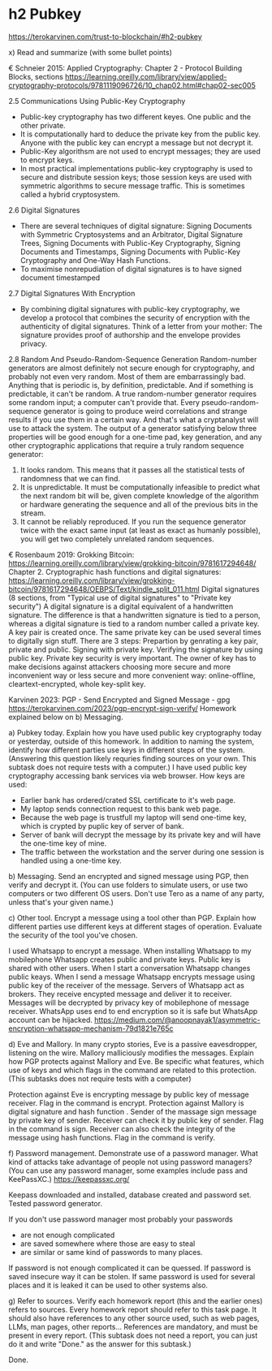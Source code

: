 # h2 Pubkey
https://terokarvinen.com/trust-to-blockchain/#h2-pubkey

x) Read and summarize (with some bullet points)

€ Schneier 2015: Applied Cryptography: Chapter 2 - Protocol Building Blocks, sections
https://learning.oreilly.com/library/view/applied-cryptography-protocols/9781119096726/10_chap02.html#chap02-sec005

2.5 Communications Using Public-Key Cryptography
- Public-key cryptography has two different keyes. One public and the other private.
- It is computationally hard to deduce the private key from the public key. Anyone with the public key can encrypt a message but not decrypt it.
- Public-Key algorithsm are not used to encrypt messages; they are used to encrypt keys.
- In most practical implementations public-key cryptography is used to secure and distribute session keys; those 	session keys are used with symmetric algorithms to secure message traffic. This is sometimes called a hybrid cryptosystem.

2.6 Digital Signatures
- There are several techniques of digital signature: Signing Documents with Symmetric Cryptosystems and an Arbitrator, Digital Signature Trees, Signing Documents with Public-Key Cryptography, Signing Documents and Timestamps,
  Signing Documents with Public-Key Cryptography and One-Way Hash Functions. 
- To maximise nonrepudiation of digital signatures is to have signed document timestamped  

2.7 Digital Signatures With Encryption
- By combining digital signatures with public-key cryptography, we develop a protocol that combines the security of encryption with the authenticity of digital signatures.
  Think of a letter from your mother: The signature provides proof of authorship and the envelope provides privacy.

2.8 Random And Pseudo-Random-Sequence Generation
Random-number generators are almost definitely not secure enough for cryptography, and probably not even very random. Most of them are embarrassingly bad.
Anything that is periodic is, by definition, predictable. And if something is predictable, it can't be random. A true random-number generator requires some random input; a computer can't provide that.
Every pseudo-random-sequence generator is going to produce  weird correlations and strange results if you use them in a certain way. And that's what a cryptanalyst will use to attack the system.
The output of a generator satisfying below three properties will be good enough for a one-time pad, key generation, and any other cryptographic applications that require a truly random sequence generator:
1. It looks random. This means that it passes all the statistical tests of randomness that we can find.
2. It is unpredictable. It must be computationally infeasible to predict what the next random bit will be, given complete knowledge of the algorithm or hardware generating the sequence and all of the previous bits in the stream.
3. It cannot be reliably reproduced. If you run the sequence generator twice with the exact same input (at least as exact as humanly possible), you will get two completely unrelated random sequences.


€ Rosenbaum 2019: Grokking Bitcoin:
https://learning.oreilly.com/library/view/grokking-bitcoin/9781617294648/
Chapter 2. Cryptographic hash functions and digital signatures:
https://learning.oreilly.com/library/view/grokking-bitcoin/9781617294648/OEBPS/Text/kindle_split_011.html
Digital signatures (8 sections, from "Typical use of digital signatures" to "Private key security")
A digital signature is a digital equivalent of a handwritten signature. The difference is that a handwritten signature is tied to a person, whereas a digital signature is tied to a random number called a private key. 
A key pair is created once. The same private key can be used several times to digitally sign stuff.
There are 3 steps: Prepartion by genrating a key pair, private and public. Signing with private key. Verifying the signature by using public key.
Private key security is very important. The owner of key has to make decisions against attackers choosing more secure and more inconvenient way or less secure and more convenient way: online-offline, cleartext-encrypted, whole key-split key.

Karvinen 2023: PGP - Send Encrypted and Signed Message - gpg
https://terokarvinen.com/2023/pgp-encrypt-sign-verify/
Homework explained below on b) Messaging.

a) Pubkey today. 
Explain how you have used public key cryptography today or yesterday, outside of this homework. 
In addition to naming the system, identify how different parties use keys in different steps of the system. (Answering this question likely requries finding sources on your own. This subtask does not require tests with a computer.)
I have used public key cryptography accessing bank services via web browser.
How keys are used:
- Earlier bank has ordered/crated SSL certificate to it's web page. 
- My laptop sends connection request to this bank web page.
- Because the web page is trustfull my laptop will send one-time key, which is crypted by puplic key of server of bank.
- Server of bank will decrypt the message by its private key and will have the one-time key of mine.
- The traffic between the workstation and the server during one session is handled using a one-time key.

b) Messaging. 
Send an encrypted and signed message using PGP, then verify and decrypt it. (You can use folders to simulate users, or use two computers or two different OS users. Don't use Tero as a name of any party, unless that's your given name.)

c) Other tool. 
Encrypt a message using a tool other than PGP. Explain how different parties use different keys at different stages of operation. Evaluate the security of the tool you've chosen.

I used Whatsapp to encrypt a message.
When installing Whatsapp to my mobilephone Whatsapp creates public and private keys. Public key is shared with other users.
When I start a conversation Whatsapp changes public keays.
When I send a message Whatsapp encrypts message using public key of the receiver of the message.
Servers of Whatsapp act as brokers. They receive encypted message and deliver it to receiver.
Messages will be decrypted by privacy key of mobilephone of message receiver. WhatsApp uses end to end encryption so it is safe but WhatsApp account can be hijacked.
https://medium.com/@anoopnayak1/asymmetric-encryption-whatsapp-mechanism-79d1821e765c

d) Eve and Mallory. 
In many crypto stories, Eve is a passive eavesdropper, listening on the wire. Mallory malliciously modifies the messages. 
Explain how PGP protects against Mallory and Eve. Be specific what features, which use of keys and which flags in the command are related to this protection. (This subtasks does not require tests with a computer)

Protection against Eve is encrypting message by public key of message receiver. Flag in the command is encrypt.
Protection against Mallory is digital signature and hash function . Sender of the massage sign message by private key of sender. 
Receiver can check it by public key of sender. Flag in the command is sign. 
Receiver can also check the integrity of the message using hash functions. Flag in the command is verify.

f) Password management. 
Demonstrate use of a password manager. What kind of attacks take advantage of people not using password managers? (You can use any password manager, some examples include pass and KeePassXC.)
https://keepassxc.org/

Keepass downloaded and installed, database created and password set. Tested password generator.

If you don't use password manager most probably your passwords
- are not enough complicated 
- are saved somewhere where those are easy to steal 
- are similar or same kind of passwords to many places.
  
If password is not enough complicated it can be quessed.
If password is saved insecure way it can be stolen.
If same password is used for several places and it is leaked it can be used to other systems also.

g) Refer to sources. 
Verify each homework report (this and the earlier ones) refers to sources. Every homework report should refer to this task page. 
It should also have references to any other source used, such as web pages, LLMs, man pages, other reports... References are mandatory, and must be present in every report. 
(This subtask does not need a report, you can just do it and write "Done." as the answer for this subtask.)

Done.



